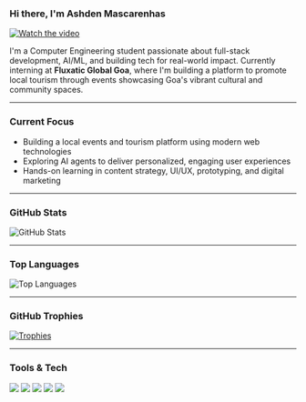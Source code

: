 ### Hi there, I'm Ashden Mascarenhas

[![Watch the video](https://github.com/user-attachments/assets/e5153c8f-cfce-4125-b848-256cdad36b27)](https://github.com/user-attachments/assets/06226c58-5117-4469-bc3e-ede1242133e2)

I'm a Computer Engineering student passionate about full-stack development, AI/ML, and building tech for real-world impact. Currently interning at **Fluxatic Global Goa**, where I'm building a platform to promote local tourism through events showcasing Goa's vibrant cultural and community spaces.

---

### Current Focus
- Building a local events and tourism platform using modern web technologies
- Exploring AI agents to deliver personalized, engaging user experiences
- Hands-on learning in content strategy, UI/UX, prototyping, and digital marketing

---
### GitHub Stats

![GitHub Stats](https://github-readme-stats.vercel.app/api?username=706ash&show_icons=true&theme=radical&count_private=true)

---

### Top Languages

![Top Languages](https://github-readme-stats.vercel.app/api/top-langs/?username=706ash&layout=compact&theme=radical&hide=html,css,shell)

---

### GitHub Trophies

[![Trophies](https://github-profile-trophy.vercel.app/?username=706ash&theme=gruvbox&no-frame=true&row=1&column=7)](https://github.com/ryo-ma/github-profile-trophy)

---

### Tools & Tech

<p align="left">
  <img src="https://img.shields.io/badge/React_Native-20232A?style=for-the-badge&logo=react&logoColor=61DAFB"/>
  <img src="https://img.shields.io/badge/Supabase-3ECF8E?style=for-the-badge&logo=supabase&logoColor=white"/>
  <img src="https://img.shields.io/badge/Node.js-339933?style=for-the-badge&logo=nodedotjs&logoColor=white"/>
  <img src="https://img.shields.io/badge/Convex-000000?style=for-the-badge&logo=data:image/svg+xml;base64,..."/>
  <img src="https://img.shields.io/badge/Python-3776AB?style=for-the-badge&logo=python&logoColor=white"/>
</p>
